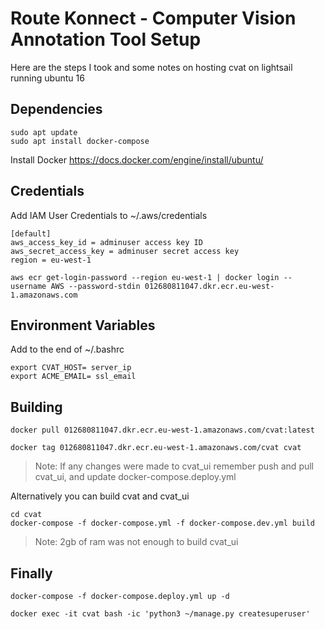 # Route Konnect - Computer Vision Annotation Tool Setup

Here are the steps I took and some notes on hosting cvat on lightsail running ubuntu 16

## Dependencies

```
sudo apt update
sudo apt install docker-compose
```

Install Docker
https://docs.docker.com/engine/install/ubuntu/

## Credentials

Add IAM User Credentials to ~/.aws/credentials

```
[default]
aws_access_key_id = adminuser access key ID
aws_secret_access_key = adminuser secret access key
region = eu-west-1
```

```
aws ecr get-login-password --region eu-west-1 | docker login --username AWS --password-stdin 012680811047.dkr.ecr.eu-west-1.amazonaws.com
```

## Environment Variables

Add to the end of ~/.bashrc
```
export CVAT_HOST= server_ip
export ACME_EMAIL= ssl_email
```

## Building

```
docker pull 012680811047.dkr.ecr.eu-west-1.amazonaws.com/cvat:latest
```

```
docker tag 012680811047.dkr.ecr.eu-west-1.amazonaws.com/cvat cvat
```

> Note: If any changes were made to cvat_ui remember push and pull cvat_ui, and update docker-compose.deploy.yml

Alternatively you can build cvat and cvat_ui

```
cd cvat
docker-compose -f docker-compose.yml -f docker-compose.dev.yml build
```

> Note: 2gb of ram was not enough to build cvat_ui

## Finally
```
docker-compose -f docker-compose.deploy.yml up -d
```

```
docker exec -it cvat bash -ic 'python3 ~/manage.py createsuperuser'
```
